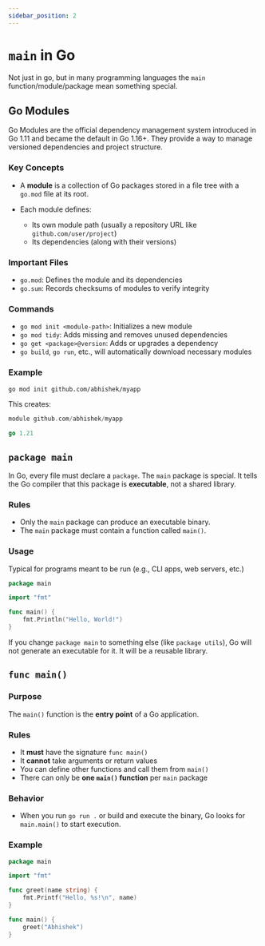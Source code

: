 ```yaml
---
sidebar_position: 2
---
```


# `main` in Go

<!-- markdownlint-disable MD024 -->

Not just in go, but in many programming languages the `main` function/module/package mean something special.

## Go Modules

Go Modules are the official dependency management system introduced in Go 1.11 and became the default in Go 1.16+. They provide a way to manage versioned dependencies and project structure.

### Key Concepts

- A **module** is a collection of Go packages stored in a file tree with a `go.mod` file at its root.
- Each module defines:

  - Its own module path (usually a repository URL like `github.com/user/project`)
  - Its dependencies (along with their versions)

### Important Files

- `go.mod`: Defines the module and its dependencies
- `go.sum`: Records checksums of modules to verify integrity

### Commands

- `go mod init <module-path>`: Initializes a new module
- `go mod tidy`: Adds missing and removes unused dependencies
- `go get <package>@version`: Adds or upgrades a dependency
- `go build`, `go run`, etc., will automatically download necessary modules

### Example

```bash
go mod init github.com/abhishek/myapp
```

This creates:

```go
module github.com/abhishek/myapp

go 1.21
```

## `package main`

In Go, every file must declare a `package`. The `main` package is special. It tells the Go compiler that this package is **executable**, not a shared library.

### Rules

- Only the `main` package can produce an executable binary.
- The `main` package must contain a function called `main()`.

### Usage

Typical for programs meant to be run (e.g., CLI apps, web servers, etc.)

```go
package main

import "fmt"

func main() {
    fmt.Println("Hello, World!")
}
```

If you change `package main` to something else (like `package utils`), Go will not generate an executable for it. It will be a reusable library.

## `func main()`

### Purpose

The `main()` function is the **entry point** of a Go application.

### Rules

- It **must** have the signature `func main()`
- It **cannot** take arguments or return values
- You can define other functions and call them from `main()`
- There can only be **one `main()` function** per `main` package

### Behavior

- When you run `go run .` or build and execute the binary, Go looks for `main.main()` to start execution.

### Example

```go
package main

import "fmt"

func greet(name string) {
    fmt.Printf("Hello, %s!\n", name)
}

func main() {
    greet("Abhishek")
}
```
